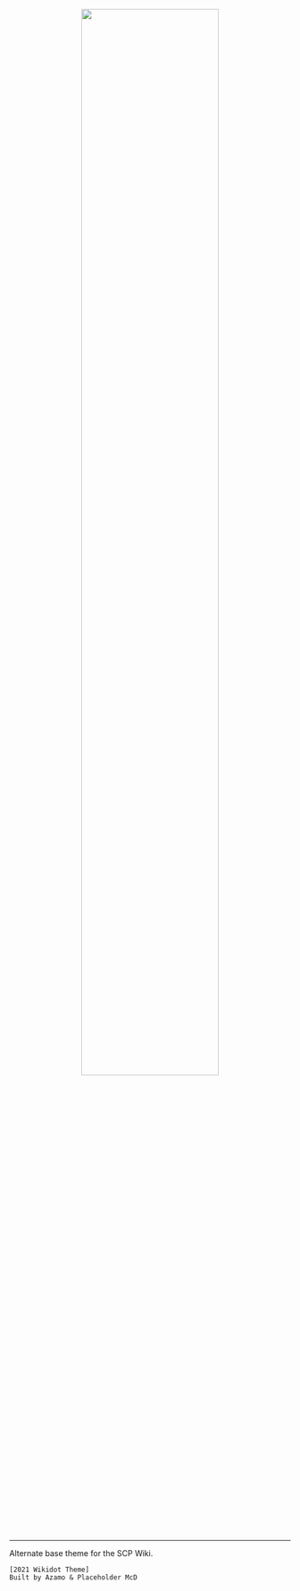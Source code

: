 <p align="center">
<img src="https://basalt-team.github.io/Basalt/nubasalt_logo_text_icon.svg" width="70%">
</p>

---

Alternate base theme for the SCP Wiki.

```
[2021 Wikidot Theme]
Built by Azamo & Placeholder McD
```
